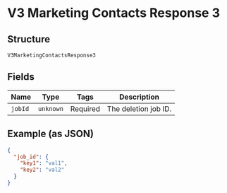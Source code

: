 
# V3 Marketing Contacts Response 3

## Structure

`V3MarketingContactsResponse3`

## Fields

| Name | Type | Tags | Description |
|  --- | --- | --- | --- |
| `jobId` | `unknown` | Required | The deletion job ID. |

## Example (as JSON)

```json
{
  "job_id": {
    "key1": "val1",
    "key2": "val2"
  }
}
```

